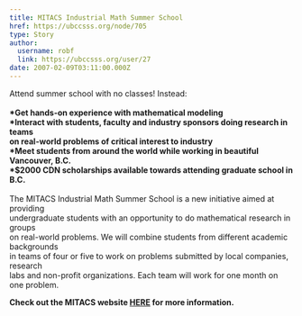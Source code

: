 ```yaml
---
title: MITACS Industrial Math Summer School 
href: https://ubccsss.org/node/705
type: Story
author:
  username: robf
  link: https://ubccsss.org/user/27
date: 2007-02-09T03:11:00.000Z
---
```


<div class="field field-name-body field-type-text-with-summary field-label-hidden"><div class="field-items"><div class="field-item even"><p>Attend summer school with no classes! Instead:<br>
<b><br>
*Get hands-on experience with mathematical modeling<br>
*Interact with students, faculty and industry sponsors doing research in teams<br>
on real-world problems of critical interest to industry<br>
*Meet students from around the world while working in beautiful Vancouver, B.C.<br>
*$2000 CDN scholarships available towards attending graduate school in B.C.<br>
</b><br>
The MITACS Industrial Math Summer School is a new initiative aimed at providing<br>
undergraduate students with an opportunity to do mathematical research in groups<br>
on real-world problems.  We will combine students from different academic backgrounds<br>
in teams of four or five to work on problems submitted by local companies, research<br>
labs and non-profit organizations.  Each team will work for one month on one problem.</p>
<p><b>Check out the MITACS website </b><a href="http://mitacs.ca/main.php?mid=10000326&amp;pid=245" target="_blank"><b>HERE</b></a><b> for more information.</b></p>
</div></div></div>    <footer>
          </footer>